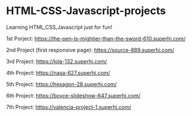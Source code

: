 # HTML-CSS-Javascript-projects
Learning HTML,CSS,Javascript just for fun!

1st Porject: https://the-pen-is-mightier-than-the-sword-610.superhi.com/

2nd Project (first responsive page): https://source-889.superhi.com/ 

3rd Project: https://lola-132.superhi.com/

4th Project: https://nasa-627.superhi.com/

5th Project: https://hexagon-28.superhi.com/

6th Project: https://boyce-slideshow-647.superhi.com/

7th Project: https://valencia-project-1.superhi.com/
